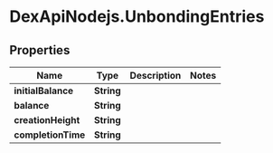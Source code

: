 # DexApiNodejs.UnbondingEntries

## Properties
Name | Type | Description | Notes
------------ | ------------- | ------------- | -------------
**initialBalance** | **String** |  | 
**balance** | **String** |  | 
**creationHeight** | **String** |  | 
**completionTime** | **String** |  | 
